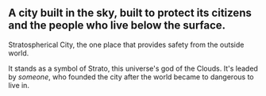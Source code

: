 **A city built in the sky, built to protect its citizens and the people who live below the surface.**
---
Stratospherical City, the one place that provides safety from the outside world.

It stands as a symbol of Strato, this universe's god of the Clouds.
It's leaded by *someone*, who founded the city after the world became to dangerous to live in.